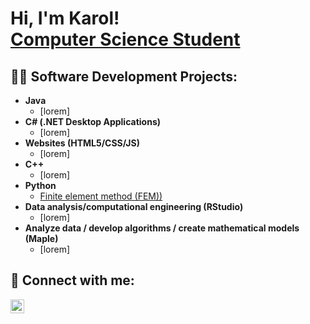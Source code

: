 <h1>Hi, I'm Karol! <br/><a href="[https://github.com/joshmadakor1](https://github.com/karolklimonczykk)">Computer Science Student</a></h1>

<h2>👨‍💻 Software Development Projects:</h2>

- <b>Java</b>
  - [lorem]
- <b>C# (.NET Desktop Applications)</b>
  - [lorem]
- <b>Websites (HTML5/CSS/JS)</b>
  - [lorem]
- <b>C++</b>
  - [lorem]
- <b>Python</b>
  - [Finite element method (FEM))](https://www.kk.com)
- <b>Data analysis/computational engineering (RStudio)</b>
  - [lorem]
- <b>Analyze data / develop algorithms / create mathematical models (Maple)</b>
  - [lorem]

<h2> 🤳 Connect with me:</h2>

[<img align="left" alt="KarolKlimonczyk | Email" width="22px" src="[https://cdn.jsdelivr.net/npm/simple-icons@v3/icons/email.svg](https://cdn.jsdelivr.net/npm/@internetarchive/icon-email@1.3.4/email.svg)https://cdn.jsdelivr.net/npm/@internetarchive/icon-email@1.3.4/email.svg" />][email]


[email]: mailto:karol.klimonczyk@gmail.com

